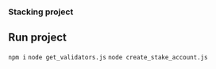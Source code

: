 ### Stacking project

## Run project
`npm i`
`node get_validators.js`
`node create_stake_account.js`
